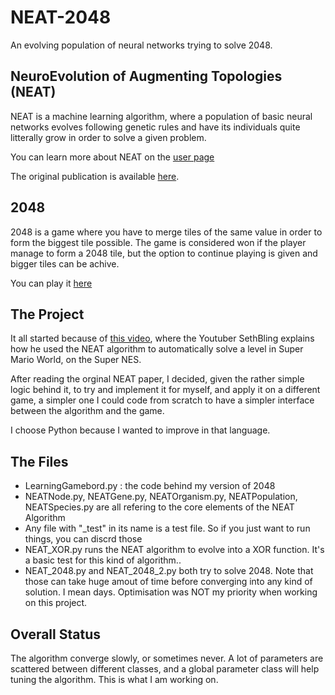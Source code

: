 # NEAT-2048
An evolving population of neural networks trying to solve 2048.

## NeuroEvolution of Augmenting Topologies (NEAT)

NEAT is a machine learning algorithm, where a population of basic neural networks evolves following genetic rules and have its individuals quite litterally grow in order to solve a given problem.

You can learn more about NEAT on the [user page](http://www.cs.ucf.edu/~kstanley/neat.html)

The original publication is available [here](http://nn.cs.utexas.edu/downloads/papers/stanley.ec02.pdf).

## 2048

2048 is a game where you have to merge tiles of the same value in order to form the biggest tile possible. The game is considered won if the player manage to form a 2048 tile, but the option to continue playing is given and bigger tiles can be achive.

You can play it [here](http://gabrielecirulli.github.io/2048/)

## The Project

It all started because of [this video](https://www.youtube.com/watch?v=qv6UVOQ0F44), where the Youtuber SethBling explains how he used the NEAT algorithm to automatically solve a level in Super Mario World, on the Super NES. 

After reading the orginal NEAT paper, I decided, given the rather simple logic behind it, to try and implement it for myself, and apply it on a different game, a simpler one I could code from scratch to have a simpler interface between the algorithm and the game.

I choose Python because I wanted to improve in that language.

## The Files

- LearningGamebord.py : the code behind my version of 2048
- NEATNode.py, NEATGene.py, NEATOrganism.py, NEATPopulation, NEATSpecies.py are all refering to the core elements of the NEAT Algorithm
- Any file  with "_test" in its name is a test file. So if you just want to run things, you can discrd those
- NEAT_XOR.py runs the NEAT algorithm to evolve into a XOR function. It's a basic test for this kind of algorithm..
- NEAT_2048.py and NEAT_2048_2.py both try to solve 2048. Note that those can take huge amout of time before converging into any kind of solution. I mean days. Optimisation was NOT my priority when working on this project.

## Overall Status

The algorithm converge slowly, or sometimes never. A lot of parameters are scattered between different classes, and a global parameter class will help tuning the algorithm. This is what I am working on. 
